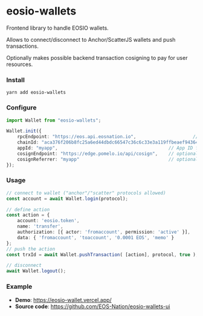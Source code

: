# eosio-wallets

Frontend library to handle EOSIO wallets.

Allows to connect/disconnect to Anchor/ScatterJS wallets and push transactions.

Optionally makes possible backend transaction cosigning to pay for user resources.

### Install

```
yarn add eosio-wallets
```

### Configure

```ts
import Wallet from "eosio-wallets";

Wallet.init({
    rpcEndpoint: "https://eos.api.eosnation.io",                     // EOSIO RPC endpoint
    chainId: "aca376f206b8fc25a6ed44dbdc66547c36c6c33e3a119ffbeaef943642f0e906",   // Chain ID
    appId: "myapp",                                         // App ID for wallets
    cosignEndpoint: "https://edge.pomelo.io/api/cosign",    // optional: cosign endpoint
    cosignReferrer: "myapp"                                 // optional: referrer for cosign noop action must adhere    to EOSIO name convention
});
```

### Usage

```ts
// connect to wallet ("anchor"/"scatter" protocols allowed)
const account = await Wallet.login(protocol);

// define action
const action = {
    account: 'eosio.token',
    name: 'transfer',
    authorization: [{ actor: 'fromaccount', permission: 'active' }],
    data: { 'fromaccount', 'toaccount', '0.0001 EOS', 'memo' }
};
// push the action
const trxId = await Wallet.pushTransaction( [action], protocol, true );

// disconnect
await Wallet.logout();
```

### Example

- **Demo**: https://eosio-wallet.vercel.app/
- **Source code**: https://github.com/EOS-Nation/eosio-wallets-ui
